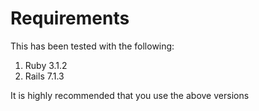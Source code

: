 # Requirements

This has been tested with the following:

1. Ruby 3.1.2
2. Rails 7.1.3

It is highly recommended that you use the above versions
